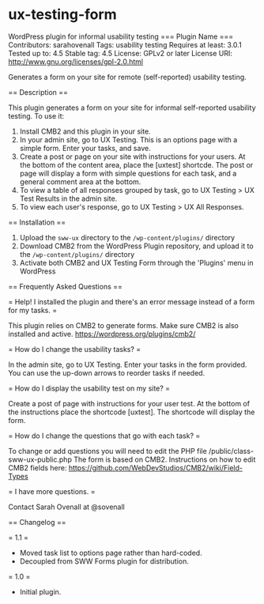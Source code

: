 # ux-testing-form
WordPress plugin for informal usability testing
=== Plugin Name ===
Contributors: sarahovenall
Tags: usability testing
Requires at least: 3.0.1
Tested up to: 4.5
Stable tag: 4.5
License: GPLv2 or later
License URI: http://www.gnu.org/licenses/gpl-2.0.html

Generates a form on your site for remote (self-reported) usability testing.

== Description ==

This plugin generates a form on your site for informal self-reported usability testing. To use it:

1. Install CMB2 and this plugin in your site.
2. In your admin site, go to UX Testing. This is an options page with a simple form. Enter your tasks, and save.
3. Create a post or page on your site with instructions for your users. At the bottom of the content area, place the [uxtest] shortcde. The post or page will display a form with simple questions for each task, and a general comment area at the bottom.
4. To view a table of all responses grouped by task, go to UX Testing > UX Test Results in the admin site.
5. To view each user's response, go to UX Testing > UX All Responses.

== Installation ==

1. Upload the `sww-ux` directory to the `/wp-content/plugins/` directory
2. Download CMB2 from the WordPress Plugin repository, and upload it to the `/wp-content/plugins/` directory
3. Activate both CMB2 and UX Testing Form through the 'Plugins' menu in WordPress

== Frequently Asked Questions ==

= Help! I installed the plugin and there's an error message instead of a form for my tasks. =

This plugin relies on CMB2 to generate forms. Make sure CMB2 is also installed and active. https://wordpress.org/plugins/cmb2/

= How do I change the usability tasks? =

In the admin site, go to UX Testing. Enter your tasks in the form provided. You can use the up-down arrows to reorder tasks if needed.

= How do I display the usability test on my site? =

Create a post of page with instructions for your user test. At the bottom of the instructions place the shortcode [uxtest]. The shortcode will display the form.

= How do I change the questions that go with each task? =

To change or add questions you will need to edit the PHP file /public/class-sww-ux-public.php
The form is based on CMB2. Instructions on how to edit CMB2 fields here: https://github.com/WebDevStudios/CMB2/wiki/Field-Types

= I have more questions. =

Contact Sarah Ovenall at @sovenall

== Changelog ==

= 1.1 =
* Moved task list to options page rather than hard-coded.
* Decoupled from SWW Forms plugin for distribution.

= 1.0 =
* Initial plugin.

